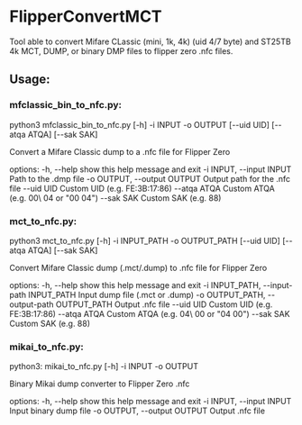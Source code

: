 # FlipperConvertMCT
Tool able to convert Mifare CLassic (mini, 1k, 4k) (uid 4/7 byte) and ST25TB 4k MCT, DUMP, or binary DMP files to flipper zero .nfc files.

## Usage:

### mfclassic_bin_to_nfc.py:
python3 mfclassic_bin_to_nfc.py [-h] -i INPUT -o OUTPUT [--uid UID] [--atqa ATQA] [--sak SAK]

Convert a Mifare Classic dump to a .nfc file for Flipper Zero

options:
  -h, --help            show this help message and exit
  -i INPUT, --input INPUT
                        Path to the .dmp file
  -o OUTPUT, --output OUTPUT
                        Output path for the .nfc file
  --uid UID             Custom UID (e.g. FE:3B:17:86)
  --atqa ATQA           Custom ATQA (e.g. 00\ 04 or "00 04")
  --sak SAK             Custom SAK (e.g. 88)

### mct_to_nfc.py:
python3 mct_to_nfc.py [-h] -i INPUT_PATH -o OUTPUT_PATH [--uid UID] [--atqa ATQA] [--sak SAK]

Convert Mifare Classic dump (.mct/.dump) to .nfc file for Flipper Zero

options:
  -h, --help            show this help message and exit
  -i INPUT_PATH, --input-path INPUT_PATH
                        Input dump file (.mct or .dump)
  -o OUTPUT_PATH, --output-path OUTPUT_PATH
                        Output .nfc file
  --uid UID             Custom UID (e.g. FE:3B:17:86)
  --atqa ATQA           Custom ATQA (e.g. 04\ 00 or "04 00")
  --sak SAK             Custom SAK (e.g. 88)

### mikai_to_nfc.py:
python3: mikai_to_nfc.py [-h] -i INPUT -o OUTPUT

Binary Mikai dump converter to Flipper Zero .nfc

options:
  -h, --help            show this help message and exit
  -i INPUT, --input INPUT
                        Input binary dump file
  -o OUTPUT, --output OUTPUT
                        Output .nfc file
